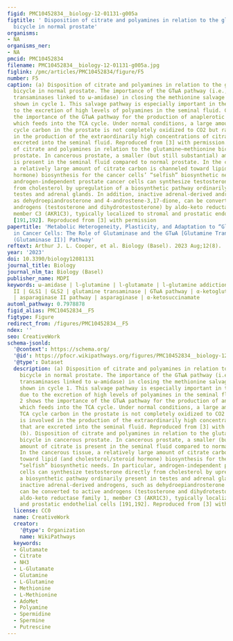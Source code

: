 ```yaml
---
figid: PMC10452834__biology-12-01131-g005a
figtitle: ' Disposition of citrate and polyamines in relation to the glutamine–methionine
  bicycle in normal prostate'
organisms:
- NA
organisms_ner:
- NA
pmcid: PMC10452834
filename: PMC10452834__biology-12-01131-g005a.jpg
figlink: /pmc/articles/PMC10452834/figure/F5
number: F5
caption: (a) Disposition of citrate and polyamines in relation to the glutamine–methionine
  bicycle in normal prostate. The importance of the GTωA pathway (i.e., l-glutamine
  transaminases linked to ω-amidase) in closing the methionine salvage pathway is
  shown in cycle 1. This salvage pathway is especially important in the prostate due
  to the excretion of high levels of polyamines in the seminal fluid. Cycle 2 shows
  the importance of the GTωA pathway for the production of anaplerotic α-ketoglutarate,
  which feeds into the TCA cycle. Under normal conditions, a large amount of the TCA
  cycle carbon in the prostate is not completely oxidized to CO2 but rather is involved
  in the production of the extraordinarily high concentrations of citrate that are
  excreted into the seminal fluid. Reproduced from [3] with permission. (b). Disposition
  of citrate and polyamines in relation to the glutamine–methionine bicycle in cancerous
  prostate. In cancerous prostate, a smaller (but still substantial) amount of citrate
  is present in the seminal fluid compared to normal prostate. In the cancerous tissue,
  a relatively large amount of citrate carbon is channeled toward lipid (and cholesterol/steroid
  hormone) biosynthesis for the cancer cells’ “selfish” biosynthetic needs. In particular,
  androgen-independent prostate cancer cells can synthesize testosterone directly
  from cholesterol by upregulation of a biosynthetic pathway ordinarily present in
  testes and adrenal glands. In addition, inactive adrenal-derived androgens, such
  as dehydroepiandrosterone and 4-androstene-3,17-dione, can be converted to active
  androgens (testosterone and dihydrotestosterone) by aldo-keto reductase family 1,
  member C3 (AKR1C3), typically localized to stromal and prostatic endothelial cells
  [191,192]. Reproduced from [3] with permission
papertitle: 'Metabolic Heterogeneity, Plasticity, and Adaptation to “Glutamine Addiction”
  in Cancer Cells: The Role of Glutaminase and the GTωA [Glutamine Transaminase—ω-Amidase
  (Glutaminase II)] Pathway'
reftext: Arthur J. L. Cooper, et al. Biology (Basel). 2023 Aug;12(8).
year: '2023'
doi: 10.3390/biology12081131
journal_title: Biology
journal_nlm_ta: Biology (Basel)
publisher_name: MDPI
keywords: ω-amidase | l-glutamine | l-glutamate | l-glutamine addiction | glutaminase
  II | GLS1 | GLS2 | glutamine transaminase | GTωA pathway | α-ketoglutaramate | α-ketoglutarate
  | asparaginase II pathway | asparaginase | α-ketosuccinamate
automl_pathway: 0.7978878
figid_alias: PMC10452834__F5
figtype: Figure
redirect_from: /figures/PMC10452834__F5
ndex: ''
seo: CreativeWork
schema-jsonld:
  '@context': https://schema.org/
  '@id': https://pfocr.wikipathways.org/figures/PMC10452834__biology-12-01131-g005a.html
  '@type': Dataset
  description: (a) Disposition of citrate and polyamines in relation to the glutamine–methionine
    bicycle in normal prostate. The importance of the GTωA pathway (i.e., l-glutamine
    transaminases linked to ω-amidase) in closing the methionine salvage pathway is
    shown in cycle 1. This salvage pathway is especially important in the prostate
    due to the excretion of high levels of polyamines in the seminal fluid. Cycle
    2 shows the importance of the GTωA pathway for the production of anaplerotic α-ketoglutarate,
    which feeds into the TCA cycle. Under normal conditions, a large amount of the
    TCA cycle carbon in the prostate is not completely oxidized to CO2 but rather
    is involved in the production of the extraordinarily high concentrations of citrate
    that are excreted into the seminal fluid. Reproduced from [3] with permission.
    (b). Disposition of citrate and polyamines in relation to the glutamine–methionine
    bicycle in cancerous prostate. In cancerous prostate, a smaller (but still substantial)
    amount of citrate is present in the seminal fluid compared to normal prostate.
    In the cancerous tissue, a relatively large amount of citrate carbon is channeled
    toward lipid (and cholesterol/steroid hormone) biosynthesis for the cancer cells’
    “selfish” biosynthetic needs. In particular, androgen-independent prostate cancer
    cells can synthesize testosterone directly from cholesterol by upregulation of
    a biosynthetic pathway ordinarily present in testes and adrenal glands. In addition,
    inactive adrenal-derived androgens, such as dehydroepiandrosterone and 4-androstene-3,17-dione,
    can be converted to active androgens (testosterone and dihydrotestosterone) by
    aldo-keto reductase family 1, member C3 (AKR1C3), typically localized to stromal
    and prostatic endothelial cells [191,192]. Reproduced from [3] with permission
  license: CC0
  name: CreativeWork
  creator:
    '@type': Organization
    name: WikiPathways
  keywords:
  - Glutamate
  - Citrate
  - NH3
  - L-Glutamate
  - Glutamine
  - L-Glutamine
  - Methionine
  - L-Methionine
  - AdoMet
  - Polyamine
  - Spermidine
  - Spermine
  - Putrescine
---
```

